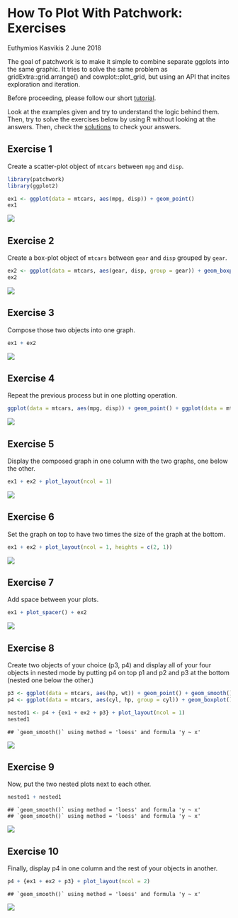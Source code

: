 How To Plot With Patchwork: Exercises
================
Euthymios Kasvikis
2 June 2018

The goal of patchwork is to make it simple to combine separate ggplots
into the same graphic. It tries to solve the same problem as
gridExtra::grid.arrange() and cowplot::plot\_grid, but using an API that
incites exploration and iteration.

Before proceeding, please follow our short
[tutorial](http://r-exercises.com/2018/05/25/how-to-plot-with-patchwork/).

Look at the examples given and try to understand the logic behind them.
Then, try to solve the exercises below by using R without looking at the
answers. Then, check the
[solutions](http://r-exercises.com/2018/06/02/patchwork-exercises:-solutions)
to check your answers.

## Exercise 1

Create a scatter-plot object of `mtcars` between `mpg` and `disp`.

``` r
library(patchwork)
library(ggplot2)

ex1 <- ggplot(data = mtcars, aes(mpg, disp)) + geom_point()
ex1
```

![](How_To_Plot_With_Patchwork_Exercises_files/figure-gfm/exercise-1-1.png)<!-- -->

## Exercise 2

Create a box-plot object of `mtcars` between `gear` and `disp` grouped
by
`gear`.

``` r
ex2 <- ggplot(data = mtcars, aes(gear, disp, group = gear)) + geom_boxplot()
ex2
```

![](How_To_Plot_With_Patchwork_Exercises_files/figure-gfm/exercise-2-1.png)<!-- -->

## Exercise 3

Compose those two objects into one
graph.

``` r
ex1 + ex2
```

![](How_To_Plot_With_Patchwork_Exercises_files/figure-gfm/exercise-3-1.png)<!-- -->

## Exercise 4

Repeat the previous process but in one plotting
operation.

``` r
ggplot(data = mtcars, aes(mpg, disp)) + geom_point() + ggplot(data = mtcars, aes(gear, disp, group = gear)) + geom_boxplot()
```

![](How_To_Plot_With_Patchwork_Exercises_files/figure-gfm/exercise-4-1.png)<!-- -->

## Exercise 5

Display the composed graph in one column with the two graphs, one below
the
other.

``` r
ex1 + ex2 + plot_layout(ncol = 1)
```

![](How_To_Plot_With_Patchwork_Exercises_files/figure-gfm/exercise-5-1.png)<!-- -->

## Exercise 6

Set the graph on top to have two times the size of the graph at the
bottom.

``` r
ex1 + ex2 + plot_layout(ncol = 1, heights = c(2, 1))
```

![](How_To_Plot_With_Patchwork_Exercises_files/figure-gfm/exercise-6-1.png)<!-- -->

## Exercise 7

Add space between your
plots.

``` r
ex1 + plot_spacer() + ex2
```

![](How_To_Plot_With_Patchwork_Exercises_files/figure-gfm/exercise-7-1.png)<!-- -->

## Exercise 8

Create two objects of your choice (p3, p4) and display all of your four
objects in nested mode by putting p4 on top p1 and p2 and p3 at the
bottom (nested one below the other.)

``` r
p3 <- ggplot(data = mtcars, aes(hp, wt)) + geom_point() + geom_smooth()
p4 <- ggplot(data = mtcars, aes(cyl, hp, group = cyl)) + geom_boxplot()

nested1 <- p4 + {ex1 + ex2 + p3} + plot_layout(ncol = 1)
nested1
```

    ## `geom_smooth()` using method = 'loess' and formula 'y ~ x'

![](How_To_Plot_With_Patchwork_Exercises_files/figure-gfm/exercise-8-1.png)<!-- -->

## Exercise 9

Now, put the two nested plots next to each other.

``` r
nested1 + nested1
```

    ## `geom_smooth()` using method = 'loess' and formula 'y ~ x'
    ## `geom_smooth()` using method = 'loess' and formula 'y ~ x'

![](How_To_Plot_With_Patchwork_Exercises_files/figure-gfm/exercise-9-1.png)<!-- -->

## Exercise 10

Finally, display p4 in one column and the rest of your objects in
another.

``` r
p4 + {ex1 + ex2 + p3} + plot_layout(ncol = 2)
```

    ## `geom_smooth()` using method = 'loess' and formula 'y ~ x'

![](How_To_Plot_With_Patchwork_Exercises_files/figure-gfm/exercise-10-1.png)<!-- -->
